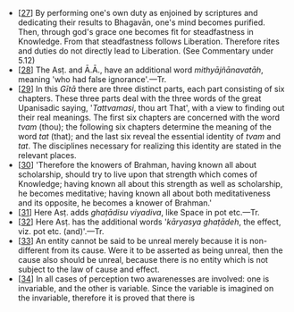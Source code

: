 - [[27](#page--1-0)] By performing one's own duty as enjoined by scriptures and dedicating their results to Bhagavān, one's mind becomes purified. Then, through god's grace one becomes fit for steadfastness in Knowledge. From that steadfastness follows Liberation. Therefore rites and duties do not directly lead to Liberation. (See Commentary under 5.12)
- [[28](#page--1-1)] The Asṭ. and Ā.Ā., have an additional word *mithyājñānavatāh*, meaning 'who had false ignorance'.—Tr.
- [[29](#page--1-2)] In this *Gītā* there are three distinct parts, each part consisting of six chapters. These three parts deal with the three words of the great Upanisadic saying, '*Tattvamasi*, thou art That', with a view to finding out their real meanings. The first six chapters are concerned with the word *tvam* (thou); the following six chapters determine the meaning of the word *tat* (that); and the last six reveal the essential identity of *tvam* and *tat*. The disciplines necessary for realizing this identity are stated in the relevant places.
- [[30](#page--1-3)] 'Therefore the knowers of Brahman, having known all about scholarship, should try to live upon that strength which comes of Knowledge; having known all about this strength as well as scholarship, he becomes meditative; having known all about both meditativeness and its opposite, he becomes a knower of Brahman.'
- [[31](#page--1-4)] Here Asṭ. adds *ghaṭādisu viyadiva*, like Space in pot etc.—Tr.
- [[32](#page--1-5)] Here Asṭ. has the additional words '*kāryasya ghaṭādeh*, the effect, viz. pot etc. (and)'.—Tr.
- [[33](#page--1-6)] An entity cannot be said to be unreal merely because it is non-different from its cause. Were it to be asserted as being unreal, then the cause also should be unreal, because there is no entity which is not subject to the law of cause and effect.
- [[34](#page--1-7)] In all cases of perception two awarenesses are involved: one is invariable, and the other is variable. Since the variable is imagined on the invariable, therefore it is proved that there is